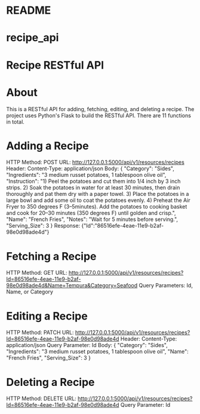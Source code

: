 
# README
# recipe_api
# Recipe RESTful API

# About
This is a RESTful API for adding, fetching, editing, and deleting a recipe. The project uses Python's Flask to build the RESTful API. There are 11 functions in total. 


# Adding a Recipe
HTTP Method: POST
URL: http://127.0.0.1:5000/api/v1/resources/recipes
Header: Content-Type: application/json
Body:
{
        "Category": "Sides",
        "Ingredients": "3 medium russet potatoes, 1 tablespoon olive oil",
        "Instruction": "1) Peel the potatoes and cut them into 1/4 inch by 3 inch strips. 2) Soak the potatoes in water for at least 30 minutes, then drain thoroughly and pat them dry with a paper towel. 3) Place the potatoes in a large bowl and add some oil to coat the potatoes evenly. 4) Preheat the Air Fryer to 350 degrees F (3–5minutes). Add the potatoes to cooking basket and cook for 20–30 minutes (350 degrees F) until golden and crisp.",
        "Name": "French Fries",
        "Notes": "Wait for 5 minutes before serving.",
        "Serving_Size": 3
}
Response: {"Id":"86516efe-4eae-11e9-b2af-98e0d98ade4d"}


# Fetching a Recipe
HTTP Method: GET
URL: http://127.0.0.1:5000/api/v1/resources/recipes?Id=86516efe-4eae-11e9-b2af-98e0d98ade4d&Name=Tempura&Category=Seafood 
Query Parameters: Id, Name, or Category


# Editing a Recipe
HTTP Method: PATCH
URL: http://127.0.0.1:5000/api/v1/resources/recipes?Id=86516efe-4eae-11e9-b2af-98e0d98ade4d
Header: Content-Type: application/json
Query Parameter: Id
Body:
{
        "Category": "Sides",
        "Ingredients": "3 medium russet potatoes, 1 tablespoon olive oil",
        "Name": "French Fries",
        "Serving_Size": 3
}


# Deleting a Recipe
HTTP Method: DELETE
URL: http://127.0.0.1:5000/api/v1/resources/recipes?Id=86516efe-4eae-11e9-b2af-98e0d98ade4d
Query Parameter: Id





